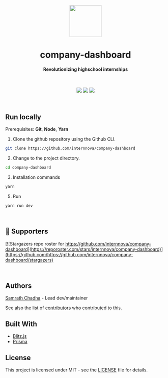 <p align="center">
  <img src="https://www.internnova.co/logo/Logo.png" width="100"/>
</p>
<h1 align="center">company-dashboard</h1>
<h4 align="center">
Revolutionizing highschool internships</h1>
<br>
<p align="center">
<img src="https://img.shields.io/github/license/internnova/company-dashboard">  <img src="https://img.shields.io/github/languages/top/internnova/company-dashboard">
  <img src="https://img.shields.io/github/repo-size/internnova/company-dashboard">
</p>
<br>

## Run locally

Prerequisites: **Git**, **Node**, **Yarn**

1. Clone the github repository using the Github CLI.

```sh
git clone https://github.com/internnova/company-dashboard
```

2. Change to the project directory.

```sh
cd company-dashboard
```

3. Installation commands

```sh
yarn
```

5. Run

```sh
yarn run dev
```

<br>

## :clap: Supporters

[![Stargazers repo roster for https://github.com/internnova/company-dashboard](https://reporoster.com/stars/internnova/company-dashboard)](https://github.com/https://github.com/internnova/company-dashboard/stargazers)

<br>

## Authors

[Samrath Chadha](https://github.com/0xsamrath) - Lead dev/maintainer

See also the list of [contributors](https://github.com/internnova/company-dashboard/contributors) who contributed to this.

## Built With

- [Blitz.js](https://blitzjs.com/)
- [Prisma](https://www.prisma.io/)

## License

This project is licensed under MIT - see the [LICENSE](LICENSE) file for details.
